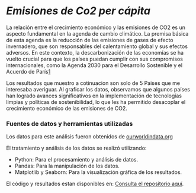 # *Emisiones de Co2 per cápita*

La relación entre el crecimiento económico y las emisiones de CO2 es un aspecto fundamental en la agenda de cambio climático. La premisa básica de esta agenda es la reducción de las emisiones de gases de efecto invernadero, que son responsables del calentamiento global y sus efectos adversos. En este contexto, la descarbonización de las economías se ha vuelto crucial para que los países puedan cumplir con sus compromisos internacionales, como la Agenda 2030 para el Desarrollo Sostenible y el Acuerdo de París[1](https://blogs.iadb.org/energia/es/emisiones-co2-en-america-latina-y-el-caribe-perspectivas-regionales/)

Los resultados que muestro a cotinuacion son solo de 5 Paises que me interesaba averiguar. Al graficar los datos, observamos que algunos países han logrado avances significativos en la implementación de tecnologías limpias y políticas de sostenibilidad, lo que les ha permitido desacoplar el crecimiento económico de las emisiones de CO2.

### **Fuentes de datos y herramientas utilizadas**

Los datos para este análisis fueron obtenidos de [ourworldindata.org](https://ourworldindata.org/co2-and-greenhouse-gas-emissions) 

El tratamiento y análisis de los datos se realizó utilizando:

- Python: Para el procesamiento y análisis de datos.
- Pandas: Para la manipulación de los datos.
- Matplotlib y Seaborn: Para la visualización gráfica de los resultados.

El código y resultados estan disponibles en:
[Consulta el repositorio aquí](https://github.com/Floki-Dreamer/Co2_Paises/blob/main/Co2_paises.ipynb). 
